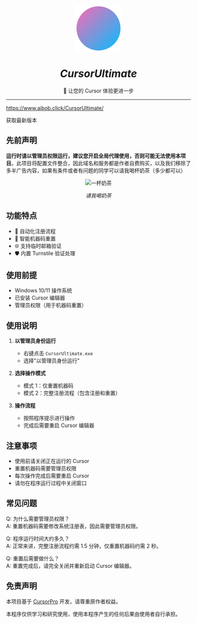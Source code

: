<div align="center">
  <img src="cursor_ultimate.svg" alt="CursorUltimate Logo" width="128" height="128">
  <h1><i>CursorUltimate</i></h1>
  <p>🚀 让您的 Cursor 体验更进一步</p>
</div>

---

https://www.aibob.click/CursorUltimate/

获取最新版本

## 先前声明

**运行时请以管理员权限运行，建议您开启全局代理使用，否则可能无法使用本项目**。此项目将配置文件整合，因此域名和服务都是作者自费购买，以及我们移除了多半广告内容，如果有条件或者有问题的同学可以请我喝杯奶茶（多少都可以）

<p align="center">
    <img src="https://i.gyazo.com/db0c56a48451eb30f9ab2c58ad46fffe.png" alt="一杯奶茶" width="400"/>
</p>
<p align="center"><em>请我喝奶茶</em></p>


## 功能特点

- 🔄 自动化注册流程
- 🔑 智能机器码重置
- 🌐 支持临时邮箱验证
- 🛡️ 内置 Turnstile 验证处理

## 使用前提

- Windows 10/11 操作系统
- 已安装 Cursor 编辑器
- 管理员权限（用于机器码重置）

## 使用说明

1. **以管理员身份运行**
   - 右键点击 `CursorUltimate.exe`
   - 选择"以管理员身份运行"

2. **选择操作模式**
   - 模式 1：仅重置机器码
   - 模式 2：完整注册流程（包含注册和重置）

3. **操作流程**
   - 按照程序提示进行操作
   - 完成后需要重启 Cursor 编辑器

## 注意事项

- 使用前请关闭正在运行的 Cursor
- 重置机器码需要管理员权限
- 每次操作完成后需要重启 Cursor
- 请勿在程序运行过程中关闭窗口

## 常见问题

Q: 为什么需要管理员权限？  
A: 重置机器码需要修改系统注册表，因此需要管理员权限。

Q: 程序运行时间大约多久？  
A: 正常来讲，完整注册流程约需 1.5 分钟，仅重置机器码约需 2 秒。

Q: 重置后需要做什么？  
A: 重置完成后，请完全关闭并重新启动 Cursor 编辑器。

## 免责声明

本项目基于 [CursorPro](https://github.com/chengazhen/cursor-auto-free) 开发，请尊重原作者权益。

本程序仅供学习和研究使用，使用本程序产生的任何后果由使用者自行承担。 
